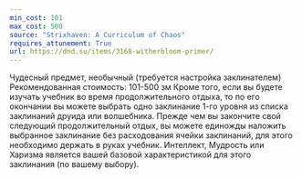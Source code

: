 ```yaml
---
min_cost: 101
max_cost: 500
source: "Strixhaven: A Curriculum of Chaos"
requires_attunement: True
url: https://dnd.su/items/3168-witherbloom-primer/
---
```


Чудесный предмет, необычный (требуется настройка заклинателем)
Рекомендованная стоимость: 101-500 зм
Кроме того, если вы будете изучать учебник во время продолжительного отдыха, то по его окончании вы можете выбрать одно заклинание 1-го уровня из списка заклинаний друида или волшебника. Прежде чем вы закончите свой следующий продолжительный отдых, вы можете единожды наложить выбранное заклинание без расходования ячейки заклинаний, для этого необходимо держать в руках учебник.
Интеллект, Мудрость или Харизма является вашей базовой характеристикой для этого заклинания (по вашему выбору).